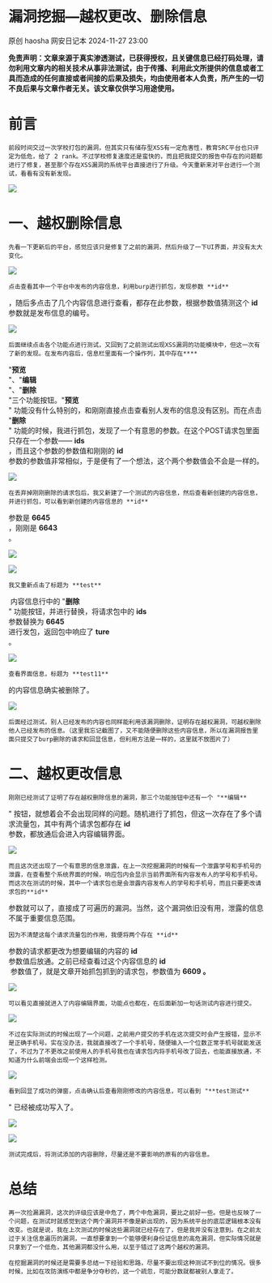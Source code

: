 #  漏洞挖掘—越权更改、删除信息   
原创 haosha  网安日记本   2024-11-27 23:00  
  
**免责声明：文章来源于真实渗透测试，已获得授权，且关键信息已经打码处理，请勿利用文章内的相关技术从事非法测试，由于传播、利用此文所提供的信息或者工具而造成的任何直接或者间接的后果及损失，均由使用者本人负责，所产生的一切不良后果与文章作者无关。该文章仅供学习用途使用。**  
# 前言  
  
    前段时间交过一次学校打包的漏洞，但其实只有储存型XSS有一定危害性，教育SRC平台也只评定为低危，给了 2 rank。不过学校修复速度还是蛮快的，而且把我提交的报告中存在的问题都进行了修复，甚至那个存在XSS漏洞的系统平台直接进行了升级。今天重新来对平台进行一个测试，看看有没有新发现。  
  
![](https://mmbiz.qpic.cn/mmbiz_png/Un8INe529cicIBROcBgIap06cicBLb0GiapFTMnG7QQaRfD9SibcxlO6rsGt014w4ibGUbT56AqibwXQl5IaJNIIxbqg/640?wx_fmt=png&from=appmsg "")  
# 一、越权删除信息  
  
    先看一下更新后的平台，感觉应该只是修复了之前的漏洞，然后升级了一下UI界面，并没有太大变化。  
  
![](https://mmbiz.qpic.cn/mmbiz_png/Un8INe529cicIBROcBgIap06cicBLb0GiapjfNHzqXmfaWB47qsKMqp43T33ibc82wLeYKQaSFfHAB6oX9UN2ZSrQw/640?wx_fmt=png&from=appmsg "")  
  
    点击查看其中一个平台中发布的内容信息，利用burp进行抓包，发现参数 **id**  
，随后多点击了几个内容信息进行查看，都存在此参数，根据参数值猜测这个 **id**  
 参数就是发布信息的编号。  
  
![](https://mmbiz.qpic.cn/mmbiz_png/Un8INe529cicIBROcBgIap06cicBLb0GiapELRvNicXeL5mwpRYkrBO3mZRHxR5oBk2zaj2Qic7M6htDlEblDVzTUrg/640?wx_fmt=png&from=appmsg "")  
  
    后面继续点击各个功能点进行测试，又回到了之前测试出现XSS漏洞的功能模块中，但这一次有了新的发现。在发布内容后，信息栏里面有一个操作列，其中存在****  
"**预览**  
"、"**编辑**  
"、"**删除**  
"三个功能按钮。"**预览**  
" 功能没有什么特别的，和刚刚直接点击查看别人发布的信息没有区别。而在点击 "**删除**  
" 功能的时候，我进行抓包，发现了一个有意思的参数。在这个POST请求包里面只存在一个参数—— **ids**  
，而且这个参数的参数值和刚刚的 **id**  
参数的参数值非常相似，于是便有了一个想法，这个两个参数值会不会是一样的。  
  
![](https://mmbiz.qpic.cn/mmbiz_png/Un8INe529cicIBROcBgIap06cicBLb0GiapKmsWfaib4iasbsr6hO1Ss0nrHzJJyxcyoc2rFSu4boYoyDFCR4rTEicQQ/640?wx_fmt=png&from=appmsg "")  
  
    在丢弃掉刚刚删除的请求包后，我又新建了一个测试的内容信息，然后查看新创建的内容信息，并进行抓包，可以看到新创建的内容信息的 **id**  
参数是 **6645**  
，刚刚是 **6643**  
。  
  
![](https://mmbiz.qpic.cn/mmbiz_png/Un8INe529cicIBROcBgIap06cicBLb0GiappxdpGxtseKXCIGRHPicE5er1LlNUhXh0sPeseDm7EbMtpN2e6ymj7Gw/640?wx_fmt=png&from=appmsg "")  
  
![](https://mmbiz.qpic.cn/mmbiz_png/Un8INe529cicIBROcBgIap06cicBLb0Giap9cPQ8gia6kiaaFO6KWJictuwEWpEar9NKGicWKSYibUtl3TEpaatVG6zORA/640?wx_fmt=png&from=appmsg "")  
  
    我又重新点击了标题为 **test**  
 内容信息行中的 "**删除**  
" 功能按钮，并进行替换，将请求包中的 **ids**  
 参数替换为 **6645**  
 进行发包，返回包中响应了 **ture**  
。  
  
![](https://mmbiz.qpic.cn/mmbiz_png/Un8INe529cicIBROcBgIap06cicBLb0Giap23YoG8W1h0ibubBpBgWrJdib14JgoVMnibuiaqsDYuSUyIEVcMvdTbK2sg/640?wx_fmt=png&from=appmsg "")  
  
    查看界面信息，标题为 **test11**  
的内容信息确实被删除了。   
  
![](https://mmbiz.qpic.cn/mmbiz_png/Un8INe529cicIBROcBgIap06cicBLb0GiappYwS6xh1iaVB05iabj8n0JW53iceNqzzqnWR9jD2kqksQbTg4AWAoiaugA/640?wx_fmt=png&from=appmsg "")  
  
    后面经过测试，别人已经发布的内容也同样能利用该漏洞删除，证明存在越权漏洞，可越权删除他人已经发布的信息。（这里我忘记截图了，又不能随便删除这些内容信息，所以在漏洞报告里面只提交了burp删除的请求和回显信息，但利用方法是一样的，这里就不放图片了）  
# 二、越权更改信息   
  
    刚刚已经测试了证明了存在越权删除信息的漏洞，那三个功能按钮中还有一个 "**编辑**  
" 按钮，就想着会不会出现同样的问题。随机进行了抓包，但这一次存在了多个请求流量包，其中有两个请求包都存在 **id**  
参数，都放通后会进入内容编辑界面。  
  
![](https://mmbiz.qpic.cn/mmbiz_png/Un8INe529cicIBROcBgIap06cicBLb0GiapBMDictWQictdSc4VWT6W0KaEE1tYu1NzsfCzoRygibWpDFdsP7R1bRVgw/640?wx_fmt=png&from=appmsg "")  
  
    而且这次还出现了一个有意思的信息泄露，在上一次挖掘漏洞的时候有一个泄露学号和手机号的泄露，在查看整个系统界面的时候，响应包内会显示当前界面所有内容发布人的学号和手机号。而这次在测试的时候，其中一个请求包也是会泄露内容发布人的学号和手机号，而且只要更改请求包的**id**  
参数就可以了，直接成了可遍历的漏洞。当然，这个漏洞依旧没有用，泄露的信息不属于重要信息范围。  
  
    因为不清楚这每个请求流量包的作用，我便将两个存在 **id**  
参数的请求都更改为想要编辑的内容的 **id**  
 参数值后放通。之前已经查看过这个内容信息的 **id**  
 参数值了，就是文章开始抓包抓到的请求包，参数值为 **6609 。**  
  
![](https://mmbiz.qpic.cn/mmbiz_png/Un8INe529cicIBROcBgIap06cicBLb0GiapSxNibZSSpiaqYyibNNtrVyic5eBv907fLHibmkIen3YJ0UndD3avLtxibucA/640?wx_fmt=png&from=appmsg "")  
  
    可以看见直接就进入了内容编辑界面，功能点也都在，在后面新加一句话测试内容进行提交。  
  
![](https://mmbiz.qpic.cn/mmbiz_png/Un8INe529cicIBROcBgIap06cicBLb0GiapdRl3RExKpvD0VLAOMNuJGTlialN6KicGagyxr4ykkrG1rXcMqC3r81fw/640?wx_fmt=png&from=appmsg "")  
  
    不过在实际测试的时候出现了一个问题，之前用户提交的手机在这次提交时会产生报错，显示不是正确手机号。实在没办法，我就直接改了一个手机号，随便输入一个位数正常手机号就能发送了，不过为了不更改之前使用人的手机号我也在请求包内将手机号改了回去，也能直接放通，不知道为什么前端会出现一个这样检测。  
  
![](https://mmbiz.qpic.cn/mmbiz_png/Un8INe529cicIBROcBgIap06cicBLb0GiapEyGapIW12282Im76gz1q17MCvRCC7HXlwQibWs8ecArTwVUIdiatPFZw/640?wx_fmt=png&from=appmsg "")  
  
    看到回显了成功的弹窗，点击确认后查看刚刚修改的内容信息，可以看到 "**test测试**  
" 已经被成功写入了。  
  
![](https://mmbiz.qpic.cn/mmbiz_png/Un8INe529cicIBROcBgIap06cicBLb0GiaplBxx6lmaKiapQ4S6E5I72iaPbKpFLVoJ90lUeDLZHxDkPIJkCqgxkxdw/640?wx_fmt=png&from=appmsg "")  
  
![](https://mmbiz.qpic.cn/mmbiz_png/Un8INe529cicIBROcBgIap06cicBLb0GiapaybiaAYzNRrUicpg7u2fLLAjiadkCFqNd0nFlLAG1IogfU4oafW6CU6Xw/640?wx_fmt=png&from=appmsg "")  
  
    测试完成后，将测试添加的内容删除，尽量还是不要影响的原有的内容信息。  
# 总结  
  
    再一次捡漏漏洞，这次的评级应该是中危了，两个中危漏洞，要比之前好一些。但是也反映了一个问题，在测试时就感觉到这个两个漏洞并不像是新出现的，因为系统平台的底层逻辑根本没有改变。也就是说，我在上次测试的时候这些漏洞就已经存在了，但是我并没有注意到。在之前太过于关注信息遍历的漏洞，一直想要拿到一个能够便利身份证信息的高危漏洞，但实际情况就是只拿到了一个低危，其他漏洞都没什么用，以至于错过了这两个越权的漏洞。  
  
    在挖掘漏洞的时候还是需要多总结一下经验和思路，尽量不要出现这种测试不到位的情况。很多时候，比如在攻防演练中都是争分夺秒的，这一个疏忽，可能分数就都被别人拿走了。  
  
  
